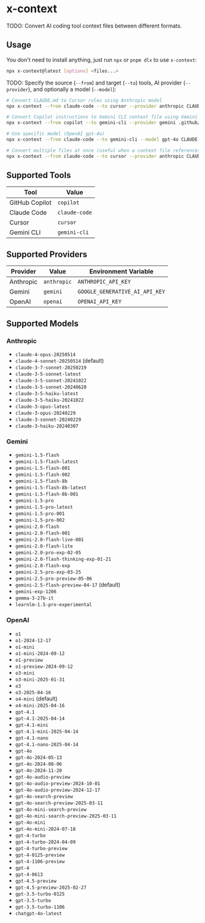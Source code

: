 # x-context

TODO: Convert AI coding tool context files between different formats.


## Usage

You don't need to install anything, just run `npx` or `pnpm dlx` to use `x-context`:

```sh
npx x-context@latest [options] <files...>
```

TODO: Specify the source (`--from`) and target (`--to`) tools, AI provider (`--provider`), and optionally a model (`--model`):

```sh
# Convert CLAUDE.md to Cursor rules using Anthropic model
npx x-context --from claude-code --to cursor --provider anthropic CLAUDE.md

# Convert Copilot instructions to Gemini CLI context file using Gemini model
npx x-context --from copilot --to gemini-cli --provider gemini .github/copilot-instructions.md

# Use specific model (OpenAI gpt-4o)
npx x-context --from claude-code --to gemini-cli --model gpt-4o CLAUDE.md

# Convert multiple files at once (useful when a context file references other files)
npx x-context --from claude-code --to cursor --provider anthropic CLAUDE.md README.md docs/git-instructions.md
```


## Supported Tools

| Tool | Value |
| --- | --- |
| GitHub Copilot | `copilot` |
| Claude Code | `claude-code` |
| Cursor | `cursor` |
| Gemini CLI | `gemini-cli` |


## Supported Providers

| Provider | Value | Environment Variable |
| --- | --- | --- |
| Anthropic | `anthropic` | `ANTHROPIC_API_KEY` |
| Gemini | `gemini` | `GOOGLE_GENERATIVE_AI_API_KEY` |
| OpenAI | `openai` | `OPENAI_API_KEY` |


## Supported Models

### Anthropic

- `claude-4-opus-20250514`
- `claude-4-sonnet-20250514` (default)
- `claude-3-7-sonnet-20250219`
- `claude-3-5-sonnet-latest`
- `claude-3-5-sonnet-20241022`
- `claude-3-5-sonnet-20240620`
- `claude-3-5-haiku-latest`
- `claude-3-5-haiku-20241022`
- `claude-3-opus-latest`
- `claude-3-opus-20240229`
- `claude-3-sonnet-20240229`
- `claude-3-haiku-20240307`

### Gemini

- `gemini-1.5-flash`
- `gemini-1.5-flash-latest`
- `gemini-1.5-flash-001`
- `gemini-1.5-flash-002`
- `gemini-1.5-flash-8b`
- `gemini-1.5-flash-8b-latest`
- `gemini-1.5-flash-8b-001`
- `gemini-1.5-pro`
- `gemini-1.5-pro-latest`
- `gemini-1.5-pro-001`
- `gemini-1.5-pro-002`
- `gemini-2.0-flash`
- `gemini-2.0-flash-001`
- `gemini-2.0-flash-live-001`
- `gemini-2.0-flash-lite`
- `gemini-2.0-pro-exp-02-05`
- `gemini-2.0-flash-thinking-exp-01-21`
- `gemini-2.0-flash-exp`
- `gemini-2.5-pro-exp-03-25`
- `gemini-2.5-pro-preview-05-06`
- `gemini-2.5-flash-preview-04-17` (default)
- `gemini-exp-1206`
- `gemma-3-27b-it`
- `learnlm-1.5-pro-experimental`

### OpenAI

- `o1`
- `o1-2024-12-17`
- `o1-mini`
- `o1-mini-2024-09-12`
- `o1-preview`
- `o1-preview-2024-09-12`
- `o3-mini`
- `o3-mini-2025-01-31`
- `o3`
- `o3-2025-04-16`
- `o4-mini` (default)
- `o4-mini-2025-04-16`
- `gpt-4.1`
- `gpt-4.1-2025-04-14`
- `gpt-4.1-mini`
- `gpt-4.1-mini-2025-04-14`
- `gpt-4.1-nano`
- `gpt-4.1-nano-2025-04-14`
- `gpt-4o`
- `gpt-4o-2024-05-13`
- `gpt-4o-2024-08-06`
- `gpt-4o-2024-11-20`
- `gpt-4o-audio-preview`
- `gpt-4o-audio-preview-2024-10-01`
- `gpt-4o-audio-preview-2024-12-17`
- `gpt-4o-search-preview`
- `gpt-4o-search-preview-2025-03-11`
- `gpt-4o-mini-search-preview`
- `gpt-4o-mini-search-preview-2025-03-11`
- `gpt-4o-mini`
- `gpt-4o-mini-2024-07-18`
- `gpt-4-turbo`
- `gpt-4-turbo-2024-04-09`
- `gpt-4-turbo-preview`
- `gpt-4-0125-preview`
- `gpt-4-1106-preview`
- `gpt-4`
- `gpt-4-0613`
- `gpt-4.5-preview`
- `gpt-4.5-preview-2025-02-27`
- `gpt-3.5-turbo-0125`
- `gpt-3.5-turbo`
- `gpt-3.5-turbo-1106`
- `chatgpt-4o-latest`
